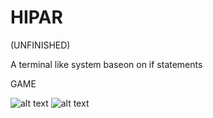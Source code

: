 # HIPAR
(UNFINISHED)

A terminal like system baseon on if statements

GAME



![alt text](https://www.gamemaster.net.tr/wp-content/uploads/2024/02/image_2024-02-16_221417187.png)
![alt text](https://www.gamemaster.net.tr/wp-content/uploads/2024/02/image_2024-02-16_221432717.png)
